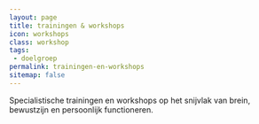 ```yaml
---
layout: page
title: trainingen & workshops
icon: workshops
class: workshop
tags:
 - doelgroep
permalink: trainingen-en-workshops
sitemap: false
---
```

Specialistische trainingen en workshops op het snijvlak van brein, bewustzijn en persoonlijk functioneren.